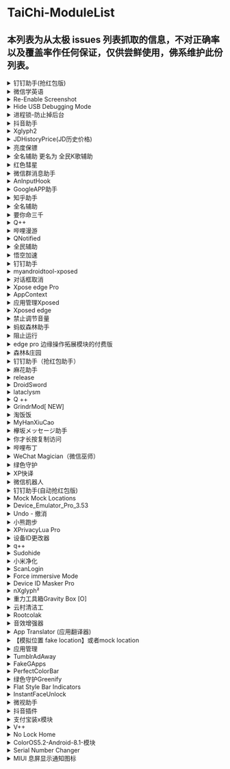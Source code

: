 # TaiChi-ModuleList

## 本列表为从太极 issues 列表抓取的信息，不对正确率以及覆盖率作任何保证，仅供尝鲜使用，佛系维护此份列表。

<details>
  <summary>钉钉助手(抢红包版)</summary>
  <p>模块用途：</p>
  <p></p>
  <p>更新日志：</p>
  <p>适配钉钉4.6.25版本<br></p>
  <p>模块版本号：</p>
  <p>1.1.5<br>/p>
  <p>模块安装包：</p>
  <p>https://dl-xda.xposed.info/modules/com.sky.xposed.rimet_v7_829eaa.apk</p>
  <p>issue URL：<a url="https://api.github.com/repos/taichi-framework/TaiChi/issues/711"># 711</a></p>
</details>

<details>
  <summary>微信学英语</summary>
  <p>模块用途：</p>
  <p></p>
  <p>更新日志：</p>
  <p>支持微信7.0.4版本</p>
  <p>模块版本号：</p>
  <p>v1.7.91 (54)/p>
  <p>模块安装包：</p>
  <p>包名<br>com.hiwechart.translate<br>蓝奏云<br>https://www.lanzous.com/i3vwxaj?t</p>
  <p>issue URL：<a url="https://api.github.com/repos/taichi-framework/TaiChi/issues/707"># 707</a></p>
</details>

<details>
  <summary>Re-Enable Screenshot</summary>
  <p>模块用途：</p>
  <p>在不支援截圖的應用程式上截圖</p>
  <p>更新日志：</p>
  <p></p>
  <p>模块版本号：</p>
  <p>1.7/p>
  <p>模块安装包：</p>
  <p>https://dl-xda.xposed.info/modules/se.valitron.res_v7_561f52.apk</p>
  <p>issue URL：<a url="https://api.github.com/repos/taichi-framework/TaiChi/issues/702"># 702</a></p>
</details>

<details>
  <summary>Hide USB Debugging Mode</summary>
  <p>模块用途：</p>
  <p>針對應用程式隱藏 USB Debugging 狀態，對某些遊戲特別有用。</p>
  <p>更新日志：</p>
  <p></p>
  <p>模块版本号：</p>
  <p>1.0/p>
  <p>模块安装包：</p>
  <p>https://dl-xda.xposed.info/modules/com.redlee90.hideusbdebugging_v1_8f956a.apk<br></p>
  <p>issue URL：<a url="https://api.github.com/repos/taichi-framework/TaiChi/issues/701"># 701</a></p>
</details>

<details>
  <summary>进程锁-防止掉后台</summary>
  <p>模块用途：</p>
  <p></p>
  <p>更新日志：</p>
  <p>3.1.5: <br>修改hook方式 <br>修复一些bug</p>
  <p>模块版本号：</p>
  <p>3.1.5_Stable_20190422/p>
  <p>模块安装包：</p>
  <p>https://www.coolapk.com/apk/top.fols.aapp.eternalprocessxposed</p>
  <p>issue URL：<a url="https://api.github.com/repos/taichi-framework/TaiChi/issues/695"># 695</a></p>
</details>

<details>
  <summary>抖音助手</summary>
  <p>模块用途：</p>
  <p></p>
  <p>更新日志：</p>
  <p>适配抖音5.7.0</p>
  <p>模块版本号：</p>
  <p>4.4.0/p>
  <p>模块安装包：</p>
  <p>[com.sky.xposed.aweme_4.4.0_57.zip](https://github.com/taichi-framework/TaiChi/files/3100945/com.sky.xposed.aweme_4.4.0_57.zip)</p>
  <p>issue URL：<a url="https://api.github.com/repos/taichi-framework/TaiChi/issues/692"># 692</a></p>
</details>

<details>
  <summary>Xglyph2</summary>
  <p>模块用途：</p>
  <p></p>
  <p>更新日志：</p>
  <p>改bug<br></p>
  <p>模块版本号：</p>
  <p>1.8.2<br>/p>
  <p>模块安装包：</p>
  <p>https://github.com/Cypher01/Xglyph2</p>
  <p>issue URL：<a url="https://api.github.com/repos/taichi-framework/TaiChi/issues/674"># 674</a></p>
</details>

<details>
  <summary>JDHistoryPrice(JD历史价格)</summary>
  <p>模块用途：</p>
  <p>查看京东当前商品的历史价格<br>在京东商品详情页点击<br>分享按钮-其他-选择【JD历史价格】</p>
  <p>更新日志：</p>
  <p></p>
  <p>模块版本号：</p>
  <p>0.13/p>
  <p>模块安装包：</p>
  <p>链接: https://pan.baidu.com/s/13FJFBirWq70OujDseluJ2A 提取码: tazg <br></p>
  <p>issue URL：<a url="https://api.github.com/repos/taichi-framework/TaiChi/issues/673"># 673</a></p>
</details>

<details>
  <summary>亮度保镖</summary>
  <p>模块用途：</p>
  <p>防止一些应用（如支付宝、微信的付款码）修改亮度。具体做的事情<br>界面亮度被设置为大于30%时，还原为系统亮度<br>这样子打开收付款界面就不会突然亮瞎眼了</p>
  <p>更新日志：</p>
  <p></p>
  <p>模块版本号：</p>
  <p>1.4/p>
  <p>模块安装包：</p>
  <p>https://www.coolapk.com/apk/cuily.xp1<br></p>
  <p>issue URL：<a url="https://api.github.com/repos/taichi-framework/TaiChi/issues/672"># 672</a></p>
</details>

<details>
  <summary>全名辅助  更名为 全民K歌辅助</summary>
  <p>模块用途：</p>
  <p></p>
  <p>更新日志：</p>
  <p>1.已知bug修复<br>2.模块名称更改，更易于辨别在哪使用</p>
  <p>模块版本号：</p>
  <p>1.2/p>
  <p>模块安装包：</p>
  <p>https://github.com/jiumoshou/karorkefz/blob/master/karorfz_1.2.apk</p>
  <p>issue URL：<a url="https://api.github.com/repos/taichi-framework/TaiChi/issues/661"># 661</a></p>
</details>

<details>
  <summary>红色彗星</summary>
  <p>模块用途：</p>
  <p>破解P图软件PicsArt登录既是会员<br></p>
  <p>更新日志：</p>
  <p></p>
  <p>模块版本号：</p>
  <p>1.0<br>/p>
  <p>模块安装包：</p>
  <p>https://www.lanzous.com/i3sm1ti?t<br><br></p>
  <p>issue URL：<a url="https://api.github.com/repos/taichi-framework/TaiChi/issues/660"># 660</a></p>
</details>

<details>
  <summary>微信群消息助手</summary>
  <p>模块用途：</p>
  <p></p>
  <p>更新日志：</p>
  <p>Android 端更新<br> <br><br>- 支持了微信7.0.4（1420）版本。 <br>- 修复了获取配置失败还显示成功的问题。 <br>- 修复了小概率下点击位置错乱和删除会话闪退的问题。 <br>- 重写了置顶高亮的逻辑，现在可能微信6的一些老版本重新获得了支持。 <br>- 修复了统计用户处的一个问题。</p>
  <p>模块版本号：</p>
  <p>1.4.5/p>
  <p>模块安装包：</p>
  <p>https://www.coolapk.com/apk/com.zdy.project.wechat_chatroom_helper</p>
  <p>issue URL：<a url="https://api.github.com/repos/taichi-framework/TaiChi/issues/658"># 658</a></p>
</details>

<details>
  <summary>AnInputHook</summary>
  <p>模块用途：</p>
  <p>记录输入的 xposed模块。简单地 hook了系统 api的一些东西<br></p>
  <p>更新日志：</p>
  <p></p>
  <p>模块版本号：</p>
  <p>1.1.3<br>/p>
  <p>模块安装包：</p>
  <p>http://t.cn/EX0JTQP<br></p>
  <p>issue URL：<a url="https://api.github.com/repos/taichi-framework/TaiChi/issues/657"># 657</a></p>
</details>

<details>
  <summary>GoogleAPP助手</summary>
  <p>模块用途：</p>
  <p></p>
  <p>更新日志：</p>
  <p>适配 9.51.x，9.58.x，9.61.x，9.66.x</p>
  <p>模块版本号：</p>
  <p>1.8.8/p>
  <p>模块安装包：</p>
  <p>https://www.coolapk.com/apk/com.elderdrivers.googlesearchbox</p>
  <p>issue URL：<a url="https://api.github.com/repos/taichi-framework/TaiChi/issues/655"># 655</a></p>
</details>

<details>
  <summary>知乎助手</summary>
  <p>模块用途：</p>
  <p>1. 去除首页"推荐"内的广告、Live和书店等卡<br>2. 去除答案页面底部广告<br>3. 屏蔽底部"方法"或"大学"选项卡<br>4. 去除答案列表内的广告<br></p>
  <p>更新日志：</p>
  <p></p>
  <p>模块版本号：</p>
  <p>1.0.1/p>
  <p>模块安装包：</p>
  <p>https://github.com/picone/ZhihuXposed/releases/download/1.0.1/app-release.apk<br><br></p>
  <p>issue URL：<a url="https://api.github.com/repos/taichi-framework/TaiChi/issues/649"># 649</a></p>
</details>

<details>
  <summary>全名辅助</summary>
  <p>模块用途：</p>
  <p></p>
  <p>更新日志：</p>
  <p>已知bug修复，加入运行日志。</p>
  <p>模块版本号：</p>
  <p>1.1/p>
  <p>模块安装包：</p>
  <p>https://github.com/jiumoshou/karorkefz/blob/master/karorfz.apk<br><br>麻烦您了weishu，初步涉足，bug略多,xp没报，太极报了，修复已知，请多多包涵啦，嘿嘿</p>
  <p>issue URL：<a url="https://api.github.com/repos/taichi-framework/TaiChi/issues/648"># 648</a></p>
</details>

<details>
  <summary>要你命三千</summary>
  <p>模块用途：</p>
  <p></p>
  <p>更新日志：</p>
  <p>适配新版软件</p>
  <p>模块版本号：</p>
  <p>6.0/p>
  <p>模块安装包：</p>
  <p>微云文件分享:要妳命三千_6.0.apk下载地址:https://share.weiyun.com/5jCRK9I</p>
  <p>issue URL：<a url="https://api.github.com/repos/taichi-framework/TaiChi/issues/647"># 647</a></p>
</details>

<details>
  <summary>Q++</summary>
  <p>模块用途：</p>
  <p></p>
  <p>更新日志：</p>
  <p>解决部分设备闪退bug</p>
  <p>模块版本号：</p>
  <p>1.3.1/p>
  <p>模块安装包：</p>
  <p>https://dl-xda.xposed.info/modules/cn.qssq666.q.plus_v45_52bac4.apk</p>
  <p>issue URL：<a url="https://api.github.com/repos/taichi-framework/TaiChi/issues/646"># 646</a></p>
</details>

<details>
  <summary>哔哩漫游</summary>
  <p>模块用途：</p>
  <p></p>
  <p>更新日志：</p>
  <p>更新</p>
  <p>模块版本号：</p>
  <p>1.0.7/p>
  <p>模块安装包：</p>
  <p>https://github.com/iAcn/BiliRoaming</p>
  <p>issue URL：<a url="https://api.github.com/repos/taichi-framework/TaiChi/issues/641"># 641</a></p>
</details>

<details>
  <summary>QNotified</summary>
  <p>模块用途：</p>
  <p>QNotified(QQ删好友通知)通过定期刷新QQ好友列表判断是否有好友删除用户，并在检测到被好友删除后向用户发出通知提醒。</p>
  <p>更新日志：</p>
  <p></p>
  <p>模块版本号：</p>
  <p>0.1.2 (5)/p>
  <p>模块安装包：</p>
  <p>https://github.com/cinit/QNotified/releases/download/v0.1.2/qnotified_012.apk</p>
  <p>issue URL：<a url="https://api.github.com/repos/taichi-framework/TaiChi/issues/639"># 639</a></p>
</details>

<details>
  <summary>全民辅助</summary>
  <p>模块用途：</p>
  <p>全民k歌启动页广告关闭，歌房语音长按改点击开关</p>
  <p>更新日志：</p>
  <p></p>
  <p>模块版本号：</p>
  <p>1.0/p>
  <p>模块安装包：</p>
  <p>https://github.com/jiumoshou/karorkefz/blob/master/karorkefz.apk<br>已更新界面</p>
  <p>issue URL：<a url="https://api.github.com/repos/taichi-framework/TaiChi/issues/638"># 638</a></p>
</details>

<details>
  <summary>  悟空加速</summary>
  <p>模块用途：</p>
  <p>「悟空加速」，加速启动 ，跳过不要的启动页。</p>
  <p>更新日志：</p>
  <p></p>
  <p>模块版本号：</p>
  <p>1.8.4/p>
  <p>模块安装包：</p>
  <p>https://raw.githubusercontent.com/VwEl/-/master/wu-kong-v1.8.4-167314-o_1d65h521a1p571c46198namq1fpsq-uid-1131019.apk<br></p>
  <p>issue URL：<a url="https://api.github.com/repos/taichi-framework/TaiChi/issues/633"># 633</a></p>
</details>

<details>
  <summary>钉钉助手</summary>
  <p>模块用途：</p>
  <p></p>
  <p>更新日志：</p>
  <p>适配钉钉4.6.21版本<br></p>
  <p>模块版本号：</p>
  <p>1.1.2<br>/p>
  <p>模块安装包：</p>
  <p>https://dl-xda.xposed.info/modules/com.sky.xposed.rimet_v4_704244.apk</p>
  <p>issue URL：<a url="https://api.github.com/repos/taichi-framework/TaiChi/issues/622"># 622</a></p>
</details>

<details>
  <summary>myandroidtool-xposed</summary>
  <p>模块用途：</p>
  <p>myandroidtool增强</p>
  <p>更新日志：</p>
  <p></p>
  <p>模块版本号：</p>
  <p>/p>
  <p>模块安装包：</p>
  <p>https://www.coolapk.com/apk/cn.wq.myandroidtoolsxposed</p>
  <p>issue URL：<a url="https://api.github.com/repos/taichi-framework/TaiChi/issues/620"># 620</a></p>
</details>

<details>
  <summary>对话框取消</summary>
  <p>模块用途：</p>
  <p></p>
  <p>更新日志：</p>
  <p>增加禁用对话框关键词检测[已测试:去除爱奇艺更新提示]</p>
  <p>模块版本号：</p>
  <p>1.6.9/p>
  <p>模块安装包：</p>
  <p>http://ainixiang.cn/update/alert/Alert1.6.9.apk</p>
  <p>issue URL：<a url="https://api.github.com/repos/taichi-framework/TaiChi/issues/619"># 619</a></p>
</details>

<details>
  <summary>Xpose edge Pro</summary>
  <p>模块用途：</p>
  <p></p>
  <p>更新日志：</p>
  <p>bug修复等<br></p>
  <p>模块版本号：</p>
  <p>5.4.2<br>/p>
  <p>模块安装包：</p>
  <p>https://www.lanzous.com/i3pjx0f</p>
  <p>issue URL：<a url="https://api.github.com/repos/taichi-framework/TaiChi/issues/616"># 616</a></p>
</details>

<details>
  <summary>AppContext</summary>
  <p>模块用途：</p>
  <p>Have Tasker react on running applications, without the downsides of the default implementation!<br><br>It hooks directly into the Activity-class, letting Tasker react immediately when an app starts. This means no more periodic checking which app is running, so no more battery drain and no more slow reactions. It's also perfectly accurate and doesn't need an accessibility service, so your device's screen lock can be used for enhanced data protection again.<br>(Experimental support for reacting on Services is also present.)<br></p>
  <p>更新日志：</p>
  <p></p>
  <p>模块版本号：</p>
  <p>Version name: 0.4.7.2<br>/p>
  <p>模块安装包：</p>
  <p>https://dl-xda.xposed.info/modules/io.shortway.appcontext_v16_a8fecb.apk<br><br></p>
  <p>issue URL：<a url="https://api.github.com/repos/taichi-framework/TaiChi/issues/615"># 615</a></p>
</details>

<details>
  <summary> 应用管理Xposed</summary>
  <p>模块用途：</p>
  <p> 绿色应用，微信gcm代收，划卡清理应用后台，锁屏清理后台，自启动/权限管理等一系列功能<br></p>
  <p>更新日志：</p>
  <p></p>
  <p>模块版本号：</p>
  <p> P-5.1.7<br>/p>
  <p>模块安装包：</p>
  <p>应用管理_P-5.1.7.apk<br>https://pan.baidu.com/s/1mFVnxaQgAH6A5rKL-B5sjg<br><br></p>
  <p>issue URL：<a url="https://api.github.com/repos/taichi-framework/TaiChi/issues/614"># 614</a></p>
</details>

<details>
  <summary>Xposed edge</summary>
  <p>模块用途：</p>
  <p></p>
  <p>更新日志：</p>
  <p>bug修复等</p>
  <p>模块版本号：</p>
  <p>5.4.0/p>
  <p>模块安装包：</p>
  <p>https://www.lanzous.com/i3ov8ub</p>
  <p>issue URL：<a url="https://api.github.com/repos/taichi-framework/TaiChi/issues/612"># 612</a></p>
</details>

<details>
  <summary>禁止调节音量</summary>
  <p>模块用途：</p>
  <p>非系统app就调节不了音量了<br></p>
  <p>更新日志：</p>
  <p></p>
  <p>模块版本号：</p>
  <p>666<br>/p>
  <p>模块安装包：</p>
  <p>http://t.cn/EisQYM7<br></p>
  <p>issue URL：<a url="https://api.github.com/repos/taichi-framework/TaiChi/issues/610"># 610</a></p>
</details>

<details>
  <summary>蚂蚁森林助手</summary>
  <p>模块用途：</p>
  <p></p>
  <p>更新日志：</p>
  <p>新增社区功能<br></p>
  <p>模块版本号：</p>
  <p>1.3.6<br>/p>
  <p>模块安装包：</p>
  <p>链接<br>https://pan.baidu.com/s/1jJ4Xjbl8sg_oLh3PmoNtrw 提取码<br>tiwn </p>
  <p>issue URL：<a url="https://api.github.com/repos/taichi-framework/TaiChi/issues/607"># 607</a></p>
</details>

<details>
  <summary>阻止运行</summary>
  <p>模块用途：</p>
  <p>个人感觉阻止运行比绿色守护性能更强，操作简单。阻止app后台启动推送消息<br></p>
  <p>更新日志：</p>
  <p></p>
  <p>模块版本号：</p>
  <p>2.7.0<br>/p>
  <p>模块安装包：</p>
  <p><br>下载地址<br>https://dl-xda.xposed.info/modules/me.piebridge.forcestopgb_v872_69fb0e.apk<br>模块介绍<br>https://repo.xposed.info/module/me.piebridge.forcestopgb<br><br></p>
  <p>issue URL：<a url="https://api.github.com/repos/taichi-framework/TaiChi/issues/603"># 603</a></p>
</details>

<details>
  <summary>edge pro 边缘操作拓展模块的付费版</summary>
  <p>模块用途：</p>
  <p></p>
  <p>更新日志：</p>
  <p>New action: stop all, stop looping(multi-action and repeat), playing sound and speech, injecting gesture, and gesture recording.<br>Bug fixes.</p>
  <p>模块版本号：</p>
  <p>5.4/p>
  <p>模块安装包：</p>
  <p>链接:https://pan.baidu.com/s/1S-i9Hl7hogRR1l90ia2x_Q 提取码:gki1</p>
  <p>issue URL：<a url="https://api.github.com/repos/taichi-framework/TaiChi/issues/591"># 591</a></p>
</details>

<details>
  <summary>森林&庄园</summary>
  <p>模块用途：</p>
  <p>#400 #370 #325 #116 #86 （被打死</p>
  <p>更新日志：</p>
  <p></p>
  <p>模块版本号：</p>
  <p>1.1.6t/p>
  <p>模块安装包：</p>
  <p>https://www.lanzous.com/b596648<br>[ 森林庄园116e_test.apk ]</p>
  <p>issue URL：<a url="https://api.github.com/repos/taichi-framework/TaiChi/issues/590"># 590</a></p>
</details>

<details>
  <summary>钉钉助手（抢红包助手）</summary>
  <p>模块用途：</p>
  <p></p>
  <p>更新日志：</p>
  <p>适配钉钉4.6.20</p>
  <p>模块版本号：</p>
  <p>1.1.1/p>
  <p>模块安装包：</p>
  <p>https://repo.xposed.info/module/com.sky.xposed.rimet<br>https://dl-xda.xposed.info/modules/com.sky.xposed.rimet_v3_fae19e.apk</p>
  <p>issue URL：<a url="https://api.github.com/repos/taichi-framework/TaiChi/issues/589"># 589</a></p>
</details>

<details>
  <summary>麻花助手</summary>
  <p>模块用途：</p>
  <p></p>
  <p>更新日志：</p>
  <p>1新增测试模块 SharePlugin，假装分享功能，支持微信朋友圈、微信、QQ、QQ空间、微博分享，使用此功能前请先看帮助文档；<br>2此版本仅支持麻花影视 2.7.0和贝贝影视 2.7.0，请使用麻花影视 2.6.1版本的用户不要更新此版本。</p>
  <p>模块版本号：</p>
  <p>0.7.0/p>
  <p>模块安装包：</p>
  <p>https://github.com/1595901624/mhzs/releases<br><br>https://www.lanzous.com/b614986/     4uk6</p>
  <p>issue URL：<a url="https://api.github.com/repos/taichi-framework/TaiChi/issues/588"># 588</a></p>
</details>

<details>
  <summary>release</summary>
  <p>模块用途：</p>
  <p></p>
  <p>更新日志：</p>
  <p>固定搜索框位置，修复搜索框消失bug<br>更改漫画源，做到秒刷新。<br>退出APP后自动隐藏图标</p>
  <p>模块版本号：</p>
  <p>0.1-δ/p>
  <p>模块安装包：</p>
  <p>https://dl-xda.xposed.info/modules/com.app.legend.dms_v4_2accd7.apk</p>
  <p>issue URL：<a url="https://api.github.com/repos/taichi-framework/TaiChi/issues/586"># 586</a></p>
</details>

<details>
  <summary>DroidSword</summary>
  <p>模块用途：</p>
  <p>逆向神器，快速定位UI信息。</p>
  <p>更新日志：</p>
  <p></p>
  <p>模块版本号：</p>
  <p>1.0.4/p>
  <p>模块安装包：</p>
  <p>https://github.com/githubwing/DroidSword/raw/master/app/release/app-release.apk</p>
  <p>issue URL：<a url="https://api.github.com/repos/taichi-framework/TaiChi/issues/585"># 585</a></p>
</details>

<details>
  <summary>lataclysm</summary>
  <p>模块用途：</p>
  <p>伪装位置,GPS定位,基站定位,WIFI定位.伪装运营商<br>介绍：https://repo.xposed.info/module/com.cataclysm.i<br></p>
  <p>更新日志：</p>
  <p></p>
  <p>模块版本号：</p>
  <p>1.35<br>/p>
  <p>模块安装包：</p>
  <p>https://dl-xda.xposed.info/modules/com.cataclysm.i_v64_037bfa.apk<br> </p>
  <p>issue URL：<a url="https://api.github.com/repos/taichi-framework/TaiChi/issues/574"># 574</a></p>
</details>

<details>
  <summary>Q ++</summary>
  <p>模块用途：</p>
  <p></p>
  <p>更新日志：</p>
  <p>解决该版本 QQ空间经常出现闪退的问题 群-情迁设置中的更新和修复 增加艾特全体 艾特用户，禁言功能测试修复。</p>
  <p>模块版本号：</p>
  <p>1.2.8/p>
  <p>模块安装包：</p>
  <p>https://dl-xda.xposed.info/modules/cn.qssq666.q.plus_v42_02531b.apk</p>
  <p>issue URL：<a url="https://api.github.com/repos/taichi-framework/TaiChi/issues/572"># 572</a></p>
</details>

<details>
  <summary>GrindrMod[ NEW]</summary>
  <p>模块用途：</p>
  <p></p>
  <p>更新日志：</p>
  <p>✓ Fix maps crash on Android P✓ Fix occasional app crash on opening the maps overlay when app is in the background</p>
  <p>模块版本号：</p>
  <p>5.5.0/p>
  <p>模块安装包：</p>
  <p>https://repo.xposed.info/module/com.grindrmod.xposed</p>
  <p>issue URL：<a url="https://api.github.com/repos/taichi-framework/TaiChi/issues/571"># 571</a></p>
</details>

<details>
  <summary>淘饭饭</summary>
  <p>模块用途：</p>
  <p></p>
  <p>更新日志：</p>
  <p>1.2.4<br>1.分享商品邀请好友(口令带上下载链接)<br>2.支持淘宝号重新授权<br>3.支持多设备登录</p>
  <p>模块版本号：</p>
  <p>1.2.4/p>
  <p>模块安装包：</p>
  <p>https://www.coolapk.com/apk/com.jy.taofanfan</p>
  <p>issue URL：<a url="https://api.github.com/repos/taichi-framework/TaiChi/issues/564"># 564</a></p>
</details>

<details>
  <summary>MyHanXiuCao</summary>
  <p>模块用途：</p>
  <p>破解开车软件含羞草研究所vip权限，仅做测试，勿做他用！By 酷安Larson。</p>
  <p>更新日志：</p>
  <p></p>
  <p>模块版本号：</p>
  <p>1.4/p>
  <p>模块安装包：</p>
  <p>https://dl-xda.xposed.info/modules/cn.ainixiang.myhanxiucao_v4_aedffa.apk<br></p>
  <p>issue URL：<a url="https://api.github.com/repos/taichi-framework/TaiChi/issues/561"># 561</a></p>
</details>

<details>
  <summary>欅坂メッセージ助手</summary>
  <p>模块用途：</p>
  <p></p>
  <p>更新日志：</p>
  <p>适配更新</p>
  <p>模块版本号：</p>
  <p>3.3/p>
  <p>模块安装包：</p>
  <p>https://github.com/nondanee/KeyakiMsgAssistant-Xposed</p>
  <p>issue URL：<a url="https://api.github.com/repos/taichi-framework/TaiChi/issues/560"># 560</a></p>
</details>

<details>
  <summary>你才长按复制访问</summary>
  <p>模块用途：</p>
  <p>在QQ/WX内直接打开淘宝、抖音等链接</p>
  <p>更新日志：</p>
  <p></p>
  <p>模块版本号：</p>
  <p>0.02/p>
  <p>模块安装包：</p>
  <p>https://repo.xposed.info/module/com.jy.xposed.web<br>https://dl-xda.xposed.info/modules/com.jy.xposed.web_v2_ac063e.apk<br></p>
  <p>issue URL：<a url="https://api.github.com/repos/taichi-framework/TaiChi/issues/558"># 558</a></p>
</details>

<details>
  <summary>哔哩布丁</summary>
  <p>模块用途：</p>
  <p></p>
  <p>更新日志：</p>
  <p>大概更新支持哔哩哔哩客户端5.39.0（作者没写更新日志）<br></p>
  <p>模块版本号：</p>
  <p>1.5.7<br>/p>
  <p>模块安装包：</p>
  <p>https://drive.google.com/file/d/1Djq2kS4cYowzEJadJs7IETCcacJ9YPpx/view?usp=sharing</p>
  <p>issue URL：<a url="https://api.github.com/repos/taichi-framework/TaiChi/issues/556"># 556</a></p>
</details>

<details>
  <summary>WeChat Magician（微信巫师）</summary>
  <p>模块用途：</p>
  <p>WeChat Magician（微信巫师）是一款能够实现防止微信好友撤回聊天消息和微信好友删除朋友圈动态、评论的Xposed框架模块。</p>
  <p>更新日志：</p>
  <p></p>
  <p>模块版本号：</p>
  <p>v2.8.0/p>
  <p>模块安装包：</p>
  <p>https://dl-xda.xposed.info/modules/com.gh0u1l5.wechatmagician_v50_87af1c_0.apk<br><br>该模块内的微信密友功能较为实用，模块于微信7.0版本后已失效，7.0之前版本仍能使用，如需测试可使用6.7.3版本，谢谢！</p>
  <p>issue URL：<a url="https://api.github.com/repos/taichi-framework/TaiChi/issues/547"># 547</a></p>
</details>

<details>
  <summary>绿色守护</summary>
  <p>模块用途：</p>
  <p></p>
  <p>更新日志：</p>
  <p>旧版本，以前支持太极更新后不支持了。使用新版绿色守护闪退，希望重新支持4.3.2.0版本。<br></p>
  <p>模块版本号：</p>
  <p>4.3.2.0<br>/p>
  <p>模块安装包：</p>
  <p>https://www.lanzous.com/i3i9o3c</p>
  <p>issue URL：<a url="https://api.github.com/repos/taichi-framework/TaiChi/issues/535"># 535</a></p>
</details>

<details>
  <summary> XP快译</summary>
  <p>模块用途：</p>
  <p> <br>翻译软件，无需后台自动翻译剪切板内容并以悬浮窗的形式显示出来，长按可复制<br></p>
  <p>更新日志：</p>
  <p></p>
  <p>模块版本号：</p>
  <p>3.0.6<br>/p>
  <p>模块安装包：</p>
  <p>https://www.lanzous.com/i3i9g4f<br><br></p>
  <p>issue URL：<a url="https://api.github.com/repos/taichi-framework/TaiChi/issues/533"># 533</a></p>
</details>

<details>
  <summary>微信机器人</summary>
  <p>模块用途：</p>
  <p>输入手机号，一键自动搜索发送添加微信好友申请</p>
  <p>更新日志：</p>
  <p></p>
  <p>模块版本号：</p>
  <p>1.0.1/p>
  <p>模块安装包：</p>
  <p>https://pan.baidu.com/s/1Ef2u_T-KzYdBnvPy7ODfUQ  密码:yed9<br></p>
  <p>issue URL：<a url="https://api.github.com/repos/taichi-framework/TaiChi/issues/532"># 532</a></p>
</details>

<details>
  <summary>钉钉助手(自动抢红包版)</summary>
  <p>模块用途：</p>
  <p>钉钉自动抢红包与消息防撤回功能<br></p>
  <p>更新日志：</p>
  <p></p>
  <p>模块版本号：</p>
  <p>v1.1.0版本<br>/p>
  <p>模块安装包：</p>
  <p>https://dl-xda.xposed.info/modules/com.sky.xposed.rimet_v2_486e1b.apk<br><br>项目源地址<br>https://github.com/sky-wei/xposed-rimet</p>
  <p>issue URL：<a url="https://api.github.com/repos/taichi-framework/TaiChi/issues/531"># 531</a></p>
</details>

<details>
  <summary>Mock Mock Locations</summary>
  <p>模块用途：</p>
  <p>Some apps won't let you use them if "Allow mock locations" is turned on, even if you aren't mocking your location.<br>This helps prevent apps from detecting that "Allow mock locations" is turned on.</p>
  <p>更新日志：</p>
  <p></p>
  <p>模块版本号：</p>
  <p>1.4/p>
  <p>模块安装包：</p>
  <p>https://repo.xposed.info/module/com.brandonnalls.mockmocklocations<br></p>
  <p>issue URL：<a url="https://api.github.com/repos/taichi-framework/TaiChi/issues/526"># 526</a></p>
</details>

<details>
  <summary>Device_Emulator_Pro_3.53</summary>
  <p>模块用途：</p>
  <p>偽裝裝置<br></p>
  <p>更新日志：</p>
  <p></p>
  <p>模块版本号：</p>
  <p>3.53<br>/p>
  <p>模块安装包：</p>
  <p>https://drive.google.com/file/d/1g3wsUswBGU6y_XdQr1lcx6ZIjZxq6-3O/view?usp=drivesdk<br><br></p>
  <p>issue URL：<a url="https://api.github.com/repos/taichi-framework/TaiChi/issues/525"># 525</a></p>
</details>

<details>
  <summary>Undo - 撤消</summary>
  <p>模块用途：</p>
  <p>利用Xposed框架，为你的输入框增加撤销（Ctrl-Z）选项。</p>
  <p>更新日志：</p>
  <p></p>
  <p>模块版本号：</p>
  <p>1.0.4/p>
  <p>模块安装包：</p>
  <p>https://www.coolapk.com/apk/top.imlk.undo<br></p>
  <p>issue URL：<a url="https://api.github.com/repos/taichi-framework/TaiChi/issues/522"># 522</a></p>
</details>

<details>
  <summary>小熊跑步</summary>
  <p>模块用途：</p>
  <p>跑步手机模拟软件，悦动圈等跑步软件皆可模拟里程，也可模拟步数，修改支付宝步数。<br></p>
  <p>更新日志：</p>
  <p></p>
  <p>模块版本号：</p>
  <p>1.5.0<br>/p>
  <p>模块安装包：</p>
  <p>https://www.coolapk.com/apk/com.anjoyo.xyl.run</p>
  <p>issue URL：<a url="https://api.github.com/repos/taichi-framework/TaiChi/issues/518"># 518</a></p>
</details>

<details>
  <summary>XPrivacyLua Pro</summary>
  <p>模块用途：</p>
  <p>可以在XPrivacyLua的基础上进行选项或hook自定义</p>
  <p>更新日志：</p>
  <p></p>
  <p>模块版本号：</p>
  <p>0.73/p>
  <p>模块安装包：</p>
  <p>https://play.google.com/store/apps/details?id=eu.faircode.xlua.pro</p>
  <p>issue URL：<a url="https://api.github.com/repos/taichi-framework/TaiChi/issues/512"># 512</a></p>
</details>

<details>
  <summary>设备ID更改器</summary>
  <p>模块用途：</p>
  <p>模拟设备ID</p>
  <p>更新日志：</p>
  <p></p>
  <p>模块版本号：</p>
  <p>1.5.3/p>
  <p>模块安装包：</p>
  <p>https://www.coolapk.com/apk/com.phoneinfo.changerpro<br></p>
  <p>issue URL：<a url="https://api.github.com/repos/taichi-framework/TaiChi/issues/508"># 508</a></p>
</details>

<details>
  <summary>q++</summary>
  <p>模块用途：</p>
  <p></p>
  <p>更新日志：</p>
  <p>修复可能打不开qq的问题<br>修复某些手机概率性无法领取红包问题</p>
  <p>模块版本号：</p>
  <p>1.2.7/p>
  <p>模块安装包：</p>
  <p>https://dl-xda.xposed.info/modules/cn.qssq666.q.plus_v41_1205ba.apk</p>
  <p>issue URL：<a url="https://api.github.com/repos/taichi-framework/TaiChi/issues/506"># 506</a></p>
</details>

<details>
  <summary>Sudohide</summary>
  <p>模块用途：</p>
  <p>对一个应用隐藏另一个应用</p>
  <p>更新日志：</p>
  <p></p>
  <p>模块版本号：</p>
  <p>1.28/p>
  <p>模块安装包：</p>
  <p>https://repo.xposed.info/module/com.sudocode.sudohide</p>
  <p>issue URL：<a url="https://api.github.com/repos/taichi-framework/TaiChi/issues/500"># 500</a></p>
</details>

<details>
  <summary>小米净化</summary>
  <p>模块用途：</p>
  <p>修复核心破解兼容android pie<br>修复隐藏应用名称支持隐藏文件夹名称</p>
  <p>更新日志：</p>
  <p></p>
  <p>模块版本号：</p>
  <p>2.1.6/p>
  <p>模块安装包：</p>
  <p>链接：https://pan.baidu.com/s/1J-8Fa-fQ51_OZlESWYtIFQ 提取码：2lhv<br></p>
  <p>issue URL：<a url="https://api.github.com/repos/taichi-framework/TaiChi/issues/499"># 499</a></p>
</details>

<details>
  <summary>ScanLogin</summary>
  <p>模块用途：</p>
  <p>app扫码登陆自动确认</p>
  <p>更新日志：</p>
  <p></p>
  <p>模块版本号：</p>
  <p>1.3.0/p>
  <p>模块安装包：</p>
  <p>https://github.com/wangzailfm/ScanLogin/blob/master/app/ScanLogin_1.3.0.apk?raw=true</p>
  <p>issue URL：<a url="https://api.github.com/repos/taichi-framework/TaiChi/issues/494"># 494</a></p>
</details>

<details>
  <summary>Force immersive Mode</summary>
  <p>模块用途：</p>
  <p>APP强制全屏显示</p>
  <p>更新日志：</p>
  <p></p>
  <p>模块版本号：</p>
  <p>V3.04/p>
  <p>模块安装包：</p>
  <p>[com.hamzahrmalik.immersiveforcer-3.0.4-13.zip](https://github.com/taichi-framework/TaiChi/files/2955795/com.hamzahrmalik.immersiveforcer-3.0.4-13.zip)</p>
  <p>issue URL：<a url="https://api.github.com/repos/taichi-framework/TaiChi/issues/484"># 484</a></p>
</details>

<details>
  <summary>Device ID Masker Pro</summary>
  <p>模块用途：</p>
  <p>伪装设备信息</p>
  <p>更新日志：</p>
  <p></p>
  <p>模块版本号：</p>
  <p>1.16/p>
  <p>模块安装包：</p>
  <p>谷歌:<br>https://play.google.com/store/apps/details?id=zone.bytesreverser.xposeddeviceidmasker<br>百度云:<br>https://pan.baidu.com/s/10vf-8QvKq5HRyejVI__Gwg 密码：qiwe</p>
  <p>issue URL：<a url="https://api.github.com/repos/taichi-framework/TaiChi/issues/484"># 484</a></p>
</details>

<details>
  <summary>nXglyph²</summary>
  <p>模块用途：</p>
  <p>一款名为Ingress的现实增强游戏的辅助工具</p>
  <p>更新日志：</p>
  <p></p>
  <p>模块版本号：</p>
  <p>1.8.1/p>
  <p>模块安装包：</p>
  <p>https://share.weiyun.com/5TNPFs4</p>
  <p>issue URL：<a url="https://api.github.com/repos/taichi-framework/TaiChi/issues/483"># 483</a></p>
</details>

<details>
  <summary>重力工具箱Gravity Box [O]</summary>
  <p>模块用途：</p>
  <p>重力工具箱GravityBox [O}是一款依赖Xposed框架支持的全能系统设置DIY工具。<br>支持：安卓4.4电池图标美化、状态栏图标美化、时间居中显示、支持数字电量、全局透明度开启、隐藏SIM卡提示和显示、增加高级电源菜单、修改快捷下拉栏、简单开启虚拟按键功能、自带按键救星功能、关机菜单加入截屏功能、旧式电视CRT关屏特效、恢复开发者选项、锁屏快速程序启动等等<br>重力工具箱GravityBox是一款依赖Xposed框架支持的全能系统工具，支持修改ROM的部分系统级重要参数。<br></p>
  <p>更新日志：</p>
  <p></p>
  <p>模块版本号：</p>
  <p>8,5.2/p>
  <p>模块安装包：</p>
  <p>[com.ceco.oreo.gravitybox.apk.zip](https://github.com/taichi-framework/TaiChi/files/2952905/com.ceco.oreo.gravitybox.apk.zip)<br><br>猛然发现支持Pie的重力工具箱了，因而请求支持支持Oreo的</p>
  <p>issue URL：<a url="https://api.github.com/repos/taichi-framework/TaiChi/issues/481"># 481</a></p>
</details>

<details>
  <summary>云村清洁工</summary>
  <p>模块用途：</p>
  <p></p>
  <p>更新日志：</p>
  <p>rewrite some code.<br>fix some bug.<br>compatible with new netease music version.<br>remove some useless feature.<br>no longer support version that lower than 5.5.2</p>
  <p>模块版本号：</p>
  <p>2.7.0/p>
  <p>模块安装包：</p>
  <p>https://github.com/zjns/PureNeteaseCloudMusic-Xposed/releases/tag/2.7.0</p>
  <p>issue URL：<a url="https://api.github.com/repos/taichi-framework/TaiChi/issues/473"># 473</a></p>
</details>

<details>
  <summary>Rootcolak</summary>
  <p>模块用途：</p>
  <p>防止程序root检测</p>
  <p>更新日志：</p>
  <p>新增 支持 EdXposed<br>修复 自定义翻译接口<br>修复 Flyme 7 上应用数据丢失问题<br>新增 翻译文本分析，最高可节省 50% 字数（注：不适用于自定义 API）<br>修复 网页翻译在某些 ROM 上不能显示原文的问题<br>修复 MiniPatcher 模块导致重启应用数据丢失问题 (感谢 @雷小生丶帮忙查找原因)<br>修复 某些 ROM 上被翻译应用出现卡顿的问题<br>新增 邮箱登录<br>修复 百度语言检测接口<br>优化 翻译成功率<br>优化 应用列表<br>优化 用户名设置<br>修复 自定义翻译 API 失效问题<br>修复 滑动时误触发悬浮翻译菜单问题<br>优化 无需启用 "Xposed 资源钩子" 仍可使用优雅的悬浮翻译菜单<br>优化 应用列表加载体验<br>以及一些细节优化</p>
  <p>模块版本号：</p>
  <p>1.1.5/p>
  <p>模块安装包：</p>
  <p>https://www.coolapk.com/apk/com.lerist.xposed.apptranslator</p>
  <p>issue URL：<a url="https://api.github.com/repos/taichi-framework/TaiChi/issues/472"># 472</a></p>
</details>

<details>
  <summary>音效增强器</summary>
  <p>模块用途：</p>
  <p> 听qq音乐无版权歌曲</p>
  <p>更新日志：</p>
  <p></p>
  <p>模块版本号：</p>
  <p>1.7/p>
  <p>模块安装包：</p>
  <p><br>[com.rong.xposed.fakelocation.zip](https://github.com/taichi-framework/TaiChi/files/2948299/com.rong.xposed.fakelocation.zip)<br>或者<br>[mocklocation_v1_135e3b.zip](https://github.com/taichi-framework/TaiChi/files/2948302/mocklocation_v1_135e3b.zip)<br><br></p>
  <p>issue URL：<a url="https://api.github.com/repos/taichi-framework/TaiChi/issues/470"># 470</a></p>
</details>

<details>
  <summary>App Translator (应用翻译器)</summary>
  <p>模块用途：</p>
  <p></p>
  <p>更新日志：</p>
  <p>新增 支持 EdXposed<br>修复 自定义翻译接口<br>修复 Flyme 7 上应用数据丢失问题<br>新增 翻译文本分析，最高可节省 50% 字数（注：不适用于自定义 API）<br>修复 网页翻译在某些 ROM 上不能显示原文的问题<br>修复 MiniPatcher 模块导致重启应用数据丢失问题 (感谢 @雷小生丶帮忙查找原因)<br>修复 某些 ROM 上被翻译应用出现卡顿的问题<br>新增 邮箱登录<br>修复 百度语言检测接口<br>优化 翻译成功率<br>优化 应用列表<br>优化 用户名设置<br>修复 自定义翻译 API 失效问题<br>修复 滑动时误触发悬浮翻译菜单问题<br>优化 无需启用 "Xposed 资源钩子" 仍可使用优雅的悬浮翻译菜单<br>优化 应用列表加载体验<br>以及一些细节优化</p>
  <p>模块版本号：</p>
  <p>1.1.5/p>
  <p>模块安装包：</p>
  <p>https://www.coolapk.com/apk/com.lerist.xposed.apptranslator</p>
  <p>issue URL：<a url="https://api.github.com/repos/taichi-framework/TaiChi/issues/468"># 468</a></p>
</details>

<details>
  <summary>【模拟位置 fake location】或者mock location</summary>
  <p>模块用途：</p>
  <p>模拟位置</p>
  <p>更新日志：</p>
  <p></p>
  <p>模块版本号：</p>
  <p>/p>
  <p>模块安装包：</p>
  <p><br>[com.rong.xposed.fakelocation.zip](https://github.com/taichi-framework/TaiChi/files/2948299/com.rong.xposed.fakelocation.zip)<br>或者<br>[mocklocation_v1_135e3b.zip](https://github.com/taichi-framework/TaiChi/files/2948302/mocklocation_v1_135e3b.zip)<br><br></p>
  <p>issue URL：<a url="https://api.github.com/repos/taichi-framework/TaiChi/issues/466"># 466</a></p>
</details>

<details>
  <summary>应用管理</summary>
  <p>模块用途：</p>
  <p>限制应用自启、应用权限管理等，目前手机200多个应用全靠这个压着，不然开机后点都点不动</p>
  <p>更新日志：</p>
  <p></p>
  <p>模块版本号：</p>
  <p>5.1.5/p>
  <p>模块安装包：</p>
  <p>https://github.com/Tornaco/X-APM/releases/download/5.1.5/x-apm-app-release-aio.apk</p>
  <p>issue URL：<a url="https://api.github.com/repos/taichi-framework/TaiChi/issues/462"># 462</a></p>
</details>

<details>
  <summary>TumblrAdAway</summary>
  <p>模块用途：</p>
  <p>tumblr去广告</p>
  <p>更新日志：</p>
  <p></p>
  <p>模块版本号：</p>
  <p>v1.8/p>
  <p>模块安装包：</p>
  <p>https://github.com/apsun/TumblrAdAway/releases/download/v1.8/TumblrAdAway-1.8.apk</p>
  <p>issue URL：<a url="https://api.github.com/repos/taichi-framework/TaiChi/issues/458"># 458</a></p>
</details>

<details>
  <summary>FakeGApps</summary>
  <p>模块用途：</p>
  <p>用于MicroG的签名伪装</p>
  <p>更新日志：</p>
  <p></p>
  <p>模块版本号：</p>
  <p>2.0/p>
  <p>模块安装包：</p>
  <p>安装包地址：https://dl-xda.xposed.info/modules/com.thermatk.android.xf.fakegapps_v3_bfc686.apk<br>源地址：https://repo.xposed.info/module/com.thermatk.android.xf.fakegapps</p>
  <p>issue URL：<a url="https://api.github.com/repos/taichi-framework/TaiChi/issues/457"># 457</a></p>
</details>

<details>
  <summary>PerfectColorBar</summary>
  <p>模块用途：</p>
  <p>对状态栏，导航栏还有Toast进行美化</p>
  <p>更新日志：</p>
  <p></p>
  <p>模块版本号：</p>
  <p>1.5.2/1.5.3/p>
  <p>模块安装包：</p>
  <p>安装包：[PerfectColorBar V1.5.2 最后一版支持MIUI的](https://www.lanzous.com/i3cq9yj)</p>
  <p>issue URL：<a url="https://api.github.com/repos/taichi-framework/TaiChi/issues/453"># 453</a></p>
</details>

<details>
  <summary>绿色守护Greenify</summary>
  <p>模块用途：</p>
  <p>全局用后台管理</p>
  <p>更新日志：</p>
  <p></p>
  <p>模块版本号：</p>
  <p>4.6.3/p>
  <p>模块安装包：</p>
  <p>安装包：https://www.coolapk.com/apk/com.oasisfeng.greenify</p>
  <p>issue URL：<a url="https://api.github.com/repos/taichi-framework/TaiChi/issues/452"># 452</a></p>
</details>

<details>
  <summary>Flat Style Bar Indicators</summary>
  <p>模块用途：</p>
  <p>对状态栏进行美化</p>
  <p>更新日志：</p>
  <p></p>
  <p>模块版本号：</p>
  <p>5.1.3/p>
  <p>模块安装包：</p>
  <p>安装包：https://www.lanzous.com/i3couod<br>源地址：https://repo.xposed.info/module/com.bocharov.xposed.fsbi</p>
  <p>issue URL：<a url="https://api.github.com/repos/taichi-framework/TaiChi/issues/451"># 451</a></p>
</details>

<details>
  <summary>InstantFaceUnlock</summary>
  <p>模块用途：</p>
  <p>人脸识别后自动上滑</p>
  <p>更新日志：</p>
  <p></p>
  <p>模块版本号：</p>
  <p>2.1.0/p>
  <p>模块安装包：</p>
  <p>[模块链接Xposed Info](https://dl-xda.xposed.info/modules/com.samstenner.instantunlock_v9_c2a17c.apk)</p>
  <p>issue URL：<a url="https://api.github.com/repos/taichi-framework/TaiChi/issues/448"># 448</a></p>
</details>

<details>
  <summary>微视助手</summary>
  <p>模块用途：</p>
  <p>去水印下载，去广告，禁用更新，去除时间限制，自动点赞</p>
  <p>更新日志：</p>
  <p></p>
  <p>模块版本号：</p>
  <p>1.6.6/p>
  <p>模块安装包：</p>
  <p>https://pan.baidu.com/s/1haQhP58VuaHG80PIIMpPSA 提取码：yt4a<br></p>
  <p>issue URL：<a url="https://api.github.com/repos/taichi-framework/TaiChi/issues/446"># 446</a></p>
</details>

<details>
  <summary>抖音插件</summary>
  <p>模块用途：</p>
  <p></p>
  <p>更新日志：</p>
  <p>适配抖音5.3.0</p>
  <p>模块版本号：</p>
  <p>2.5.0/p>
  <p>模块安装包：</p>
  <p>https://share.weiyun.com/5NkfPoV</p>
  <p>issue URL：<a url="https://api.github.com/repos/taichi-framework/TaiChi/issues/442"># 442</a></p>
</details>

<details>
  <summary>支付宝装x模块</summary>
  <p>模块用途：</p>
  <p>修改本地支付宝会员</p>
  <p>更新日志：</p>
  <p></p>
  <p>模块版本号：</p>
  <p>2.28/p>
  <p>模块安装包：</p>
  <p>https://www.coolapk.com/apk/im.hoho.alipayInstallB</p>
  <p>issue URL：<a url="https://api.github.com/repos/taichi-framework/TaiChi/issues/441"># 441</a></p>
</details>

<details>
  <summary>V++</summary>
  <p>模块用途：</p>
  <p></p>
  <p>更新日志：</p>
  <p>修复因没安装机器人导致无法正常使用，找不到入口问题<br>主界面 增加版本更新功能<br>增加绑定机器人实验功能</p>
  <p>模块版本号：</p>
  <p>1.0.5/p>
  <p>模块安装包：</p>
  <p>https://dl-xda.xposed.info/modules/cn.qssq666.wechat.plus_v6_7f321d.apk</p>
  <p>issue URL：<a url="https://api.github.com/repos/taichi-framework/TaiChi/issues/431"># 431</a></p>
</details>

<details>
  <summary>No Lock  Home</summary>
  <p>模块用途：</p>
  <p>在检测到手机连接上特定的WiFi（通过MAC或SSID判断）或者基站后，点亮手机、解锁时不需要密码、也不需要指纹。</p>
  <p>更新日志：</p>
  <p></p>
  <p>模块版本号：</p>
  <p>2.2.1/p>
  <p>模块安装包：</p>
  <p>（将`.zip`改为`.apk`）<br>[No Lock Home_2.2.1.zip](https://github.com/taichi-framework/TaiChi/files/2926420/No.Lock.Home_2.2.1.zip)</p>
  <p>issue URL：<a url="https://api.github.com/repos/taichi-framework/TaiChi/issues/430"># 430</a></p>
</details>

<details>
  <summary>ColorOS5.2-Android-8.1-模块</summary>
  <p>模块用途：</p>
  <p>OPPO手机root后状态栏有红条警告，该模块能隐藏红条等</p>
  <p>更新日志：</p>
  <p></p>
  <p>模块版本号：</p>
  <p>1.3版本/p>
  <p>模块安装包：</p>
  <p>https://share.weiyun.com/5ujj5Is</p>
  <p>issue URL：<a url="https://api.github.com/repos/taichi-framework/TaiChi/issues/424"># 424</a></p>
</details>

<details>
  <summary>Serial Number Changer</summary>
  <p>模块用途：</p>
  <p>伪装设备SN硬件序列号</p>
  <p>更新日志：</p>
  <p></p>
  <p>模块版本号：</p>
  <p>2.1/p>
  <p>模块安装包：</p>
  <p>https://repo.xposed.info/module/com.intplus.idchanger</p>
  <p>issue URL：<a url="https://api.github.com/repos/taichi-framework/TaiChi/issues/422"># 422</a></p>
</details>

<details>
  <summary>MIUI 息屏显示通知图标</summary>
  <p>模块用途：</p>
  <p>MIUI 只有数个应用的图标能在 AOD 显示，这个模块使所有应用程序都可以在息屏显示上显示通知图标。</p>
  <p>更新日志：</p>
  <p></p>
  <p>模块版本号：</p>
  <p>0.1.1/p>
  <p>模块安装包：</p>
  <p>https://github.com/ztc1997/MIUIAODNotificationIcon/releases</p>
  <p>issue URL：<a url="https://api.github.com/repos/taichi-framework/TaiChi/issues/420"># 420</a></p>
</details>
